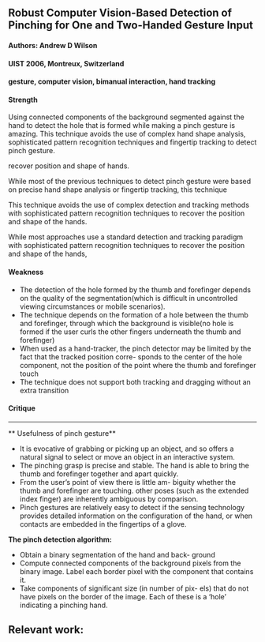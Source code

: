 ## Robust Computer Vision-Based Detection of Pinching for One and Two-Handed Gesture Input

#### Authors: Andrew D Wilson
#### UIST 2006, Montreux, Switzerland
#### gesture, computer vision, bimanual interaction, hand tracking

#### Strength
Using connected components of the background segmented against the hand to detect the hole that is formed while making a pinch gesture is amazing. This technique avoids the use of complex hand shape analysis, sophisticated pattern recognition techniques and fingertip tracking to detect pinch gesture.

recover position and shape of hands. 

While most of the previous techniques to detect pinch gesture were based on precise hand shape analysis or fingertip tracking, this technique 

This technique avoids the use of complex detection and tracking methods with sophisticated pattern recognition techniques to recover the position and shape of the hands.

While most approaches use a standard detection and tracking paradigm with sophisticated pattern recognition techniques to recover the position and shape of the hands, 

#### Weakness
- The detection of the hole formed by the thumb and forefinger depends on the quality of the segmentation(which is difficult in uncontrolled viewing circumstances or mobile scenarios).
- The technique depends on the formation of a hole between the thumb and forefinger, through which the background is visible(no hole is formed if the user curls the other fingers underneath the thumb and forefinger)
- When used as a hand-tracker, the pinch detector may be limited by the fact that the tracked position corre- sponds to the center of the hole component, not the position of the point where the thumb and forefinger touch
- The technique does not support both tracking and dragging without an extra transition


#### Critique

---

** Usefulness of pinch gesture**
- It is evocative of grabbing or picking up an object, and so offers a natural signal to select or move an object in an interactive system.
- The pinching grasp is precise and stable. The hand is able to bring the thumb and forefinger together and apart quickly.
- From the user’s point of view there is little am- biguity whether the thumb and forefinger are touching. other poses (such as the extended index finger) are inherently ambiguous by comparison.
- Pinch gestures are relatively easy to detect if the sensing technology provides detailed information on the configuration of the hand, or when contacts are embedded in the fingertips of a glove.


**The pinch detection algorithm:**
- Obtain a binary segmentation of the hand and back- ground
- Compute connected components of the background pixels from the binary image. Label each border pixel with the component that contains it.
- Take components of significant size (in number of pix- els) that do not have pixels on the border of the image. Each of these is a ‘hole’ indicating a pinching hand.


**Relevant work:**
-
